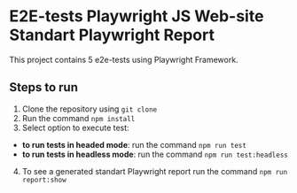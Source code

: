 # E2E-tests Playwright JS Web-site Standart Playwright Report

This project contains 5 e2e-tests using Playwright Framework.

## Steps to run

1. Clone the repository using `git clone`
2. Run the command `npm install`
3. Select option to execute test:
- **to run tests in headed mode**: run the command `npm run test`
- **to run tests in headless mode**: run the command `npm run test:headless`
4. To see a generated standart Playwright report run the command `npm run report:show`
